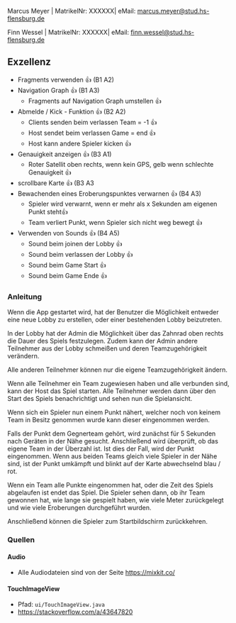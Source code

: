 Marcus Meyer | MatrikelNr: XXXXXX| eMail: marcus.meyer@stud.hs-flensburg.de

Finn Wessel | MatrikelNr: XXXXXX| eMail: finn.wessel@stud.hs-flensburg.de



## Exzellenz

- Fragments verwenden :+1: (B1 A2)
- Navigation Graph :+1: (B1 A3)
    - Fragments auf Navigation Graph umstellen :+1:
- Abmelde / Kick - Funktion :+1: (B2 A2)
    - Clients senden beim verlassen Team = -1 :+1:
    - Host sendet beim verlassen Game = end :+1:
    - Host kann andere Spieler kicken :+1:
- Genauigkeit anzeigen :+1: (B3 A1)
    - Roter Satellit oben rechts, wenn kein GPS, gelb wenn schlechte Genauigkeit :+1:
- scrollbare Karte :+1: (B3 A3
- Bewachenden eines Eroberungspunktes verwarnen :+1: (B4 A3)
    - Spieler wird verwarnt, wenn er mehr als x Sekunden am eigenen Punkt steht:+1:
    - Team verliert Punkt, wenn Spieler sich nicht weg bewegt :+1:
- Verwenden von Sounds :+1: (B4 A5)
    - Sound beim joinen der Lobby :+1:
    - Sound beim verlassen der Lobby :+1:
    - Sound beim Game Start :+1:
    - Sound beim Game Ende :+1:



### Anleitung

Wenn die App gestartet wird, hat der Benutzer die Möglichkeit entweder eine neue Lobby zu erstellen, oder einer bestehenden Lobby beizutreten.

In der Lobby hat der Admin die Möglichkeit über das Zahnrad oben rechts die Dauer des Spiels festzulegen. Zudem kann der Admin andere Teilnehmer aus der Lobby schmeißen und deren Teamzugehörigkeit verändern.

Alle anderen Teilnehmer können nur die eigene Teamzugehörigkeit ändern.

Wenn alle Teilnehmer ein Team zugewiesen haben und alle verbunden sind, kann der Host das Spiel starten. Alle Teilnehmer werden dann über den Start des Spiels benachrichtigt und sehen nun die Spielansicht.

Wenn sich ein Spieler nun einem Punkt nähert, welcher noch von keinem Team in Besitz genommen wurde kann dieser eingenommen werden.

Falls der Punkt dem Gegnerteam gehört, wird zunächst für 5 Sekunden nach Geräten in der Nähe gesucht. Anschließend wird überprüft, ob das eigene Team in der Überzahl ist. Ist dies der Fall, wird der Punkt eingenommen. Wenn aus beiden Teams gleich viele Spieler in der Nähe sind, ist der Punkt umkämpft und blinkt auf der Karte abwechselnd blau / rot.



Wenn ein Team alle Punkte eingenommen hat, oder die Zeit des Spiels abgelaufen ist endet das Spiel.
Die Spieler sehen dann, ob ihr Team gewonnen hat, wie lange sie gespielt haben, wie viele Meter zurückgelegt und wie viele Eroberungen durchgeführt wurden.

Anschließend können die Spieler zum Startbildschirm zurückkehren.



### Quellen

#### Audio

- Alle Audiodateien sind von der Seite https://mixkit.co/



#### TouchImageView

- Pfad: `ui/TouchImageView.java`
- https://stackoverflow.com/a/43647820

